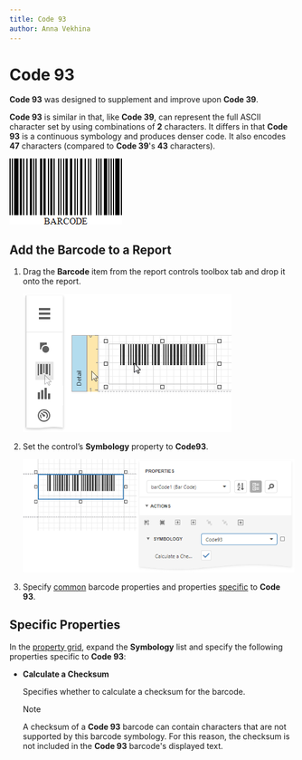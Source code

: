 ```yaml
---
title: Code 93
author: Anna Vekhina
---
```

# Code 93

**Code 93** was designed to supplement and improve upon **Code 39**.

**Code 93** is similar in that, like **Code 39**, can represent the full ASCII character set by using combinations of **2** characters. It differs in that **Code 93** is a continuous symbology and produces denser code. It also encodes **47** characters (compared to **Code 39**'s **43** characters).

![](../../../../images/eurd-web-bar-code-code-93.png)

## Add the Barcode to a Report

1. Drag the **Barcode** item from the report controls toolbox tab and drop it onto the report. 

    ![](../../../../images/eurd-web-add-bar-code-to-report.png)

2. Set the control’s **Symbology** property to **Code93**. 

    ![](../../../../images/code-93-in-designer.png)

3. Specify [common](add-bar-codes-to-a-report.md) barcode properties and properties [specific](#specific-properties) to **Code 93**.

## Specific Properties

In the [property grid](../../report-designer-tools/ui-panels/properties-panel.md), expand the **Symbology** list and specify the following properties specific to **Code 93**:

* **Calculate a Checksum**

    Specifies whether to calculate a checksum for the barcode.

    > [!NOTE]
	> A checksum of a **Code 93** barcode can contain characters that are not supported by this barcode symbology. For this reason, the checksum is not included in the **Code 93** barcode's displayed text.